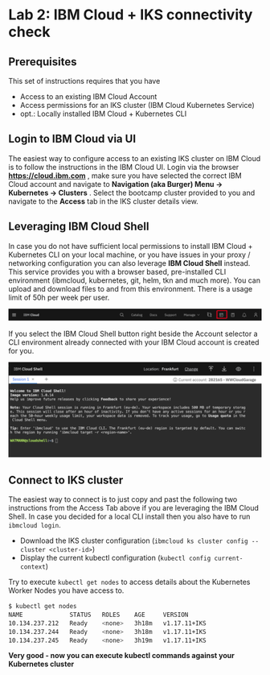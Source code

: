 # Lab 2: IBM Cloud + IKS connectivity check

## Prerequisites

This set of instructions requires that you have

- Access to an existing IBM Cloud Account
- Access permissions for an IKS cluster (IBM Cloud Kubernetes Service)
- opt.: Locally installed IBM Cloud + Kubernetes CLI

## Login to IBM Cloud via UI

The easiest way to configure access to an existing IKS cluster on IBM Cloud is to follow the instructions in the IBM Cloud UI. Login via the browser **https://cloud.ibm.com** , make sure you have selected the correct IBM Cloud account and navigate to **Navigation (aka Burger) Menu -> Kubernetes -> Clusters** . Select the bootcamp cluster provided to you and navigate to the **Access** tab in the IKS cluster details view.

## Leveraging IBM Cloud Shell

In case you do not have sufficient local permissions to install IBM Cloud + Kubernetes CLI on your local machine, or you have issues in your proxy / networking configuration you can also leverage **IBM Cloud Shell** instead. This service provides you with a browser based, pre-installed CLI environment (ibmcloud, kubernetes, git, helm, tkn and much more). You can upload and download files to and from this environment. There is a usage limit of 50h per week per user.

![image](images/lab-02-cloudshell.png)

If you select the IBM Cloud Shell button right beside the Account selector a CLI environment already connected with your IBM Cloud account is created for you.

![image](images/lab-02-cloudshell-details.png)

## Connect to IKS cluster

The easiest way to connect is to just copy and past the following two instructions from the Access Tab above if you are leveraging the IBM Cloud Shell. In case you decided for a local CLI install then you also have to run `ibmcloud login`.

- Download the IKS cluster configuration (`ibmcloud ks cluster config --cluster <cluster-id>`)
- Display the current kubectl configuration (`kubectl config current-context`)

Try to execute `kubectl get nodes` to access details about the Kubernetes Worker Nodes you have access to.

```bash
$ kubectl get nodes
NAME             STATUS   ROLES    AGE     VERSION
10.134.237.212   Ready    <none>   3h18m   v1.17.11+IKS
10.134.237.244   Ready    <none>   3h18m   v1.17.11+IKS
10.134.237.245   Ready    <none>   3h19m   v1.17.11+IKS
```

**Very good - now you can execute kubectl commands against your Kubernetes cluster**
